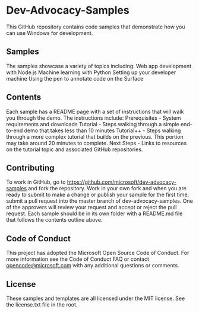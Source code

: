 # Dev-Advocacy-Samples
This GitHub repository contains code samples that demonstrate how you can use Windows for development.

## Samples
The samples showcase a variety of topics including:
Web app development with Node.js
Machine learning with Python
Setting up your developer machine
Using the pen to annotate code on the Surface

## Contents
Each sample has a README page with a set of instructions that will walk you through the demo. The instructions include:
Prerequisites - System requirements and downloads
Tutorial - Steps walking through a simple end-to-end demo that takes less than 10 minutes
Tutorial++ - Steps walking through a more complex tutorial that builds on the previous. This portion may take around 20 minutes to complete.
Next Steps - Links to resources on the tutorial topic and associated GitHub repositories.

## Contributing
To work in GitHub, go to https://github.com/microsoft/dev-advocacy-samples and fork the repository. Work in your own fork and when you are ready to submit to make a change or publish your sample for the first time, submit a pull request into the master branch of dev-advocacy-samples. One of the approvers will review your request and accept or reject the pull request.
Each sample should be in its own folder with a README.md file that follows the contents outline above.

## Code of Conduct
This project has adopted the Microsoft Open Source Code of Conduct. For more information see the Code of Conduct FAQ or contact opencode@microsoft.com with any additional questions or comments.

## License
These samples and templates are all licensed under the MIT license. See the license.txt file in the root.
